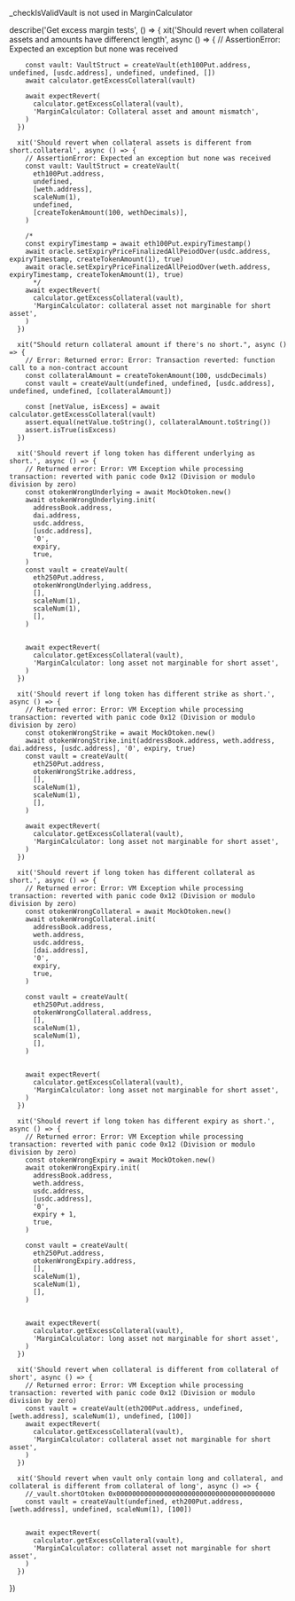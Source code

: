 _checkIsValidVault is not used in MarginCalculator


  describe('Get excess margin tests', () => {
      xit('Should revert when collateral assets and amounts have differenct length', async () => {
        // AssertionError: Expected an exception but none was received  

        const vault: VaultStruct = createVault(eth100Put.address, undefined, [usdc.address], undefined, undefined, [])
        await calculator.getExcessCollateral(vault)

        await expectRevert(
          calculator.getExcessCollateral(vault),
          'MarginCalculator: Collateral asset and amount mismatch',
        )
      })

      xit('Should revert when collateral assets is different from short.collateral', async () => {
        // AssertionError: Expected an exception but none was received
        const vault: VaultStruct = createVault(
          eth100Put.address,
          undefined,
          [weth.address],
          scaleNum(1),
          undefined,
          [createTokenAmount(100, wethDecimals)],
        )

        /*
        const expiryTimestamp = await eth100Put.expiryTimestamp()
        await oracle.setExpiryPriceFinalizedAllPeiodOver(usdc.address, expiryTimestamp, createTokenAmount(1), true)        
        await oracle.setExpiryPriceFinalizedAllPeiodOver(weth.address, expiryTimestamp, createTokenAmount(1), true)
          */
        await expectRevert(
          calculator.getExcessCollateral(vault),
          'MarginCalculator: collateral asset not marginable for short asset',
        )
      })

      xit("Should return collateral amount if there's no short.", async () => {
        // Error: Returned error: Error: Transaction reverted: function call to a non-contract account
        const collateralAmount = createTokenAmount(100, usdcDecimals)
        const vault = createVault(undefined, undefined, [usdc.address], undefined, undefined, [collateralAmount])

        const [netValue, isExcess] = await calculator.getExcessCollateral(vault)
        assert.equal(netValue.toString(), collateralAmount.toString())
        assert.isTrue(isExcess)
      })

      xit('Should revert if long token has different underlying as short.', async () => {
        // Returned error: Error: VM Exception while processing transaction: reverted with panic code 0x12 (Division or modulo division by zero)
        const otokenWrongUnderlying = await MockOtoken.new()
        await otokenWrongUnderlying.init(
          addressBook.address,
          dai.address,
          usdc.address,
          [usdc.address],
          '0',
          expiry,
          true,
        )
        const vault = createVault(
          eth250Put.address,
          otokenWrongUnderlying.address,
          [],
          scaleNum(1),
          scaleNum(1),
          [],
        )


        await expectRevert(
          calculator.getExcessCollateral(vault),
          'MarginCalculator: long asset not marginable for short asset',
        )
      })

      xit('Should revert if long token has different strike as short.', async () => {
        // Returned error: Error: VM Exception while processing transaction: reverted with panic code 0x12 (Division or modulo division by zero)
        const otokenWrongStrike = await MockOtoken.new()
        await otokenWrongStrike.init(addressBook.address, weth.address, dai.address, [usdc.address], '0', expiry, true)
        const vault = createVault(
          eth250Put.address,
          otokenWrongStrike.address,
          [],
          scaleNum(1),
          scaleNum(1),
          [],
        )

        await expectRevert(
          calculator.getExcessCollateral(vault),
          'MarginCalculator: long asset not marginable for short asset',
        )
      })

      xit('Should revert if long token has different collateral as short.', async () => {
        // Returned error: Error: VM Exception while processing transaction: reverted with panic code 0x12 (Division or modulo division by zero)
        const otokenWrongCollateral = await MockOtoken.new()
        await otokenWrongCollateral.init(
          addressBook.address,
          weth.address,
          usdc.address,
          [dai.address],
          '0',
          expiry,
          true,
        )

        const vault = createVault(
          eth250Put.address,
          otokenWrongCollateral.address,
          [],
          scaleNum(1),
          scaleNum(1),
          [],
        )


        await expectRevert(
          calculator.getExcessCollateral(vault),
          'MarginCalculator: long asset not marginable for short asset',
        )
      })

      xit('Should revert if long token has different expiry as short.', async () => {
        // Returned error: Error: VM Exception while processing transaction: reverted with panic code 0x12 (Division or modulo division by zero)
        const otokenWrongExpiry = await MockOtoken.new()
        await otokenWrongExpiry.init(
          addressBook.address,
          weth.address,
          usdc.address,
          [usdc.address],
          '0',
          expiry + 1,
          true,
        )

        const vault = createVault(
          eth250Put.address,
          otokenWrongExpiry.address,
          [],
          scaleNum(1),
          scaleNum(1),
          [],
        )


        await expectRevert(
          calculator.getExcessCollateral(vault),
          'MarginCalculator: long asset not marginable for short asset',
        )
      })

      xit('Should revert when collateral is different from collateral of short', async () => {
        // Returned error: Error: VM Exception while processing transaction: reverted with panic code 0x12 (Division or modulo division by zero)
        const vault = createVault(eth200Put.address, undefined, [weth.address], scaleNum(1), undefined, [100])
        await expectRevert(
          calculator.getExcessCollateral(vault),
          'MarginCalculator: collateral asset not marginable for short asset',
        )
      })

      xit('Should revert when vault only contain long and collateral, and collateral is different from collateral of long', async () => {
        //_vault.shortOtoken 0x0000000000000000000000000000000000000000
        const vault = createVault(undefined, eth200Put.address, [weth.address], undefined, scaleNum(1), [100])


        await expectRevert(
          calculator.getExcessCollateral(vault),
          'MarginCalculator: collateral asset not marginable for short asset',
        )
      })
  })